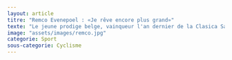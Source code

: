 ```yaml
---
layout: article
titre: "Remco Evenepoel : «Je rêve encore plus grand»"
texte: "Le jeune prodige belge, vainqueur l'an dernier de la Clasica San Sebastian, ne fait pas mystère de ses ambitions. Au seuil de ses 20 ans et de la nouvelle saison, il a déjà une faim de loup. Rien ne fait peur à Remco Evenepoel, aussi à l'aise sur son vélo qu'en interview. Maîtrisant à la perfection le français et l'anglais, le jeune Flamand se balade. Il ne manie pas la langue de bois et n'hésite pas à provoquer lorsqu'il s'agit de dévoiler ses ambitions. Il vise une médaille olympique, voire deux (le chrono et la course en ligne) aux Jeux de Tokyo, et explique pourquoi il a choisi de participer cette année à son premier grand Tour, le Giro, à seulement 20 ans (il les aura le 25 janvier)."
image: "assets/images/remco.jpg"
categorie: Sport
sous-categorie: Cyclisme
---
```

